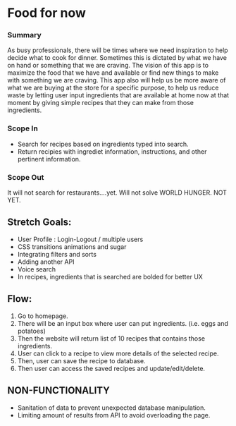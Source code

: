 # Food for now

### Summary
As busy professionals, there will be times where we need inspiration to help decide what to cook for dinner. Sometimes this is dictated by what we have on hand or something that we are craving.
The vision of this app is to maximize the food that we have and available or find new things to make with something we are craving. This app also will help us be more aware of what we are buying at the store for a specific purpose, to help us reduce waste by letting user input ingredients that are available at home now at that moment by giving simple recipes that they can make from those ingredients.

### Scope In
- Search for recipes based on ingredients typed into search.
- Return recipies with ingrediet information, instructions, and other pertinent information.

### Scope Out
It will not search for restaurants....yet.
Will not solve WORLD HUNGER. NOT YET.

## Stretch Goals:
- User Profile : Login-Logout / multiple users
- CSS transitions animations and sugar
- Integrating filters and sorts 
- Adding another API
- Voice search
- In recipes, ingredients that is searched are bolded for better UX

## Flow:
1. Go to homepage.
2. There will be an input box where user can put ingredients. (i.e. eggs and potatoes)
3. Then the website will return list of 10 recipes that contains those ingredients.
4. User can click to a recipe to view more details of the selected recipe.
5. Then, user can save the recipe to database.
6. Then user can access the saved recipes and update/edit/delete.

## NON-FUNCTIONALITY
- Sanitation of data to prevent unexpected database manipulation.
- Limiting amount of results from API to avoid overloading the page.